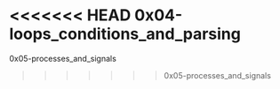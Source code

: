 <<<<<<< HEAD
0x04-loops_conditions_and_parsing
=======
0x05-processes_and_signals
>>>>>>> 0x05-processes_and_signals
